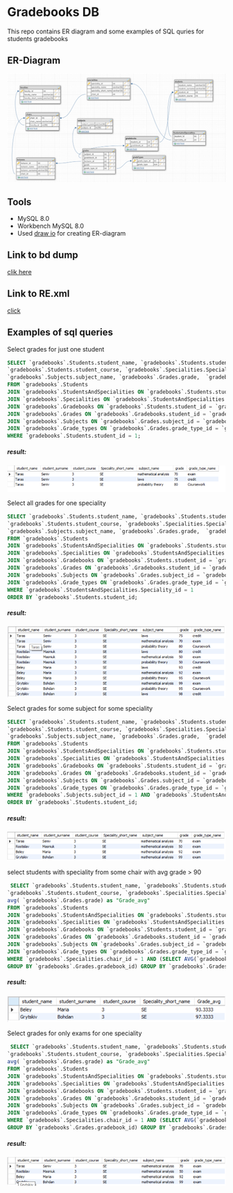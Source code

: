 # Gradebooks DB
This repo contains ER diagram and some examples of SQL quries for students gradebooks
## ER-Diagram
![](https://raw.githubusercontent.com/TarSen99/DB/master/er.PNG)
## Tools
* MySQL 8.0
* Workbench MySQL 8.0
* Used [draw io](Draw.io) for creating ER-diagram

## Link to bd dump
[clik here](https://github.com/TarSen99/DB/blob/master/gradebooks_dump.sql)

## Link to RE.xml
[click](https://github.com/TarSen99/DB/blob/master/Gradebooks.xml)

## Examples of sql queries

Select grades for just one student
```sql
SELECT `gradebooks`.Students.student_name, `gradebooks`.Students.student_surname,
`gradebooks`.Students.student_course, `gradebooks`.Specialities.Speciality_short_name,
`gradebooks`.Subjects.subject_name, `gradebooks`.Grades.grade,  `gradebooks`.Grade_types.grade_type_name 
FROM `gradebooks`.Students
JOIN `gradebooks`.StudentsAndSpecialities ON `gradebooks`.Students.student_id = `gradebooks`.StudentsAndSpecialities.student_id
JOIN `gradebooks`.Specialities ON `gradebooks`.StudentsAndSpecialities.Speciality_id = `gradebooks`.Specialities.Speciality_id
JOIN `gradebooks`.Gradebooks ON `gradebooks`.Students.student_id = `gradebooks`.Gradebooks.student_id
JOIN `gradebooks`.Grades ON `gradebooks`.Gradebooks.student_id = `gradebooks`.Grades.gradebook_id
JOIN `gradebooks`.Subjects ON `gradebooks`.Grades.subject_id = `gradebooks`.Subjects.subject_id
JOIN `gradebooks`.Grade_types ON `gradebooks`.Grades.grade_type_id = `gradebooks`.Grade_types.grade_type_id
WHERE `gradebooks`.Students.student_id = 1;
```
##### result:
![](https://github.com/TarSen99/DB/blob/master/1.PNG?raw=true)

Select all grades for one speciality
```sql
SELECT `gradebooks`.Students.student_name, `gradebooks`.Students.student_surname,
`gradebooks`.Students.student_course, `gradebooks`.Specialities.Speciality_short_name,
`gradebooks`.Subjects.subject_name, `gradebooks`.Grades.grade,  `gradebooks`.Grade_types.grade_type_name 
FROM `gradebooks`.Students
JOIN `gradebooks`.StudentsAndSpecialities ON `gradebooks`.Students.student_id = `gradebooks`.StudentsAndSpecialities.student_id
JOIN `gradebooks`.Specialities ON `gradebooks`.StudentsAndSpecialities.Speciality_id = `gradebooks`.Specialities.Speciality_id
JOIN `gradebooks`.Gradebooks ON `gradebooks`.Students.student_id = `gradebooks`.Gradebooks.student_id
JOIN `gradebooks`.Grades ON `gradebooks`.Gradebooks.student_id = `gradebooks`.Grades.gradebook_id
JOIN `gradebooks`.Subjects ON `gradebooks`.Grades.subject_id = `gradebooks`.Subjects.subject_id
JOIN `gradebooks`.Grade_types ON `gradebooks`.Grades.grade_type_id = `gradebooks`.Grade_types.grade_type_id
WHERE `gradebooks`.StudentsAndSpecialities.Speciality_id = 1 
ORDER BY `gradebooks`.Students.student_id;
```
##### result:
![](https://github.com/TarSen99/DB/blob/master/2.PNG?raw=true)

Select grades for some subject for some speciality
```sql
SELECT `gradebooks`.Students.student_name, `gradebooks`.Students.student_surname,
`gradebooks`.Students.student_course, `gradebooks`.Specialities.Speciality_short_name,
`gradebooks`.Subjects.subject_name, `gradebooks`.Grades.grade,  `gradebooks`.Grade_types.grade_type_name 
FROM `gradebooks`.Students
JOIN `gradebooks`.StudentsAndSpecialities ON `gradebooks`.Students.student_id = `gradebooks`.StudentsAndSpecialities.student_id
JOIN `gradebooks`.Specialities ON `gradebooks`.StudentsAndSpecialities.Speciality_id = `gradebooks`.Specialities.Speciality_id
JOIN `gradebooks`.Gradebooks ON `gradebooks`.Students.student_id = `gradebooks`.Gradebooks.student_id
JOIN `gradebooks`.Grades ON `gradebooks`.Gradebooks.student_id = `gradebooks`.Grades.gradebook_id
JOIN `gradebooks`.Subjects ON `gradebooks`.Grades.subject_id = `gradebooks`.Subjects.subject_id
JOIN `gradebooks`.Grade_types ON `gradebooks`.Grades.grade_type_id = `gradebooks`.Grade_types.grade_type_id
WHERE `gradebooks`.Subjects.subject_id = 1 AND `gradebooks`.StudentsAndSpecialities.Speciality_id = 1
ORDER BY `gradebooks`.Students.student_id;
```
##### result:
![](https://github.com/TarSen99/DB/blob/master/3.PNG?raw=true)

select students with speciality from some chair with avg grade > 90
```sql
 SELECT `gradebooks`.Students.student_name, `gradebooks`.Students.student_surname,
`gradebooks`.Students.student_course, `gradebooks`.Specialities.Speciality_short_name,
avg( `gradebooks`.Grades.grade) as "Grade_avg"
FROM `gradebooks`.Students
JOIN `gradebooks`.StudentsAndSpecialities ON `gradebooks`.Students.student_id = `gradebooks`.StudentsAndSpecialities.student_id
JOIN `gradebooks`.Specialities ON `gradebooks`.StudentsAndSpecialities.Speciality_id = `gradebooks`.Specialities.Speciality_id
JOIN `gradebooks`.Gradebooks ON `gradebooks`.Students.student_id = `gradebooks`.Gradebooks.student_id
JOIN `gradebooks`.Grades ON `gradebooks`.Gradebooks.student_id = `gradebooks`.Grades.gradebook_id
JOIN `gradebooks`.Subjects ON `gradebooks`.Grades.subject_id = `gradebooks`.Subjects.subject_id
JOIN `gradebooks`.Grade_types ON `gradebooks`.Grades.grade_type_id = `gradebooks`.Grade_types.grade_type_id
WHERE `gradebooks`.Specialities.chair_id = 1 AND (SELECT AVG(`gradebooks`.Grades.grade) > 90 
GROUP BY `gradebooks`.Grades.gradebook_id) GROUP BY `gradebooks`.Grades.gradebook_id; 
```
##### result:
![](https://github.com/TarSen99/DB/blob/master/4.PNG?raw=true)

Select grades for only exams for one speciality
```sql
 SELECT `gradebooks`.Students.student_name, `gradebooks`.Students.student_surname,
`gradebooks`.Students.student_course, `gradebooks`.Specialities.Speciality_short_name,
avg( `gradebooks`.Grades.grade) as "Grade_avg"
FROM `gradebooks`.Students
JOIN `gradebooks`.StudentsAndSpecialities ON `gradebooks`.Students.student_id = `gradebooks`.StudentsAndSpecialities.student_id
JOIN `gradebooks`.Specialities ON `gradebooks`.StudentsAndSpecialities.Speciality_id = `gradebooks`.Specialities.Speciality_id
JOIN `gradebooks`.Gradebooks ON `gradebooks`.Students.student_id = `gradebooks`.Gradebooks.student_id
JOIN `gradebooks`.Grades ON `gradebooks`.Gradebooks.student_id = `gradebooks`.Grades.gradebook_id
JOIN `gradebooks`.Subjects ON `gradebooks`.Grades.subject_id = `gradebooks`.Subjects.subject_id
JOIN `gradebooks`.Grade_types ON `gradebooks`.Grades.grade_type_id = `gradebooks`.Grade_types.grade_type_id
WHERE `gradebooks`.Specialities.chair_id = 1 AND (SELECT AVG(`gradebooks`.Grades.grade) > 90 
GROUP BY `gradebooks`.Grades.gradebook_id) GROUP BY `gradebooks`.Grades.gradebook_id; 
```
##### result:
![](https://github.com/TarSen99/DB/blob/master/5.PNG?raw=true)
